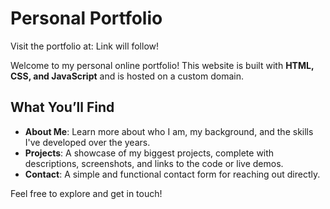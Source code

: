 # Personal Portfolio

Visit the portfolio at: Link will follow! 

Welcome to my personal online portfolio! This website is built with **HTML, CSS, and JavaScript** and is hosted on a custom domain.

## What You’ll Find
- **About Me**: Learn more about who I am, my background, and the skills I've developed over the years.
- **Projects**: A showcase of my biggest projects, complete with descriptions, screenshots, and links to the code or live demos.
- **Contact**: A simple and functional contact form for reaching out directly.

Feel free to explore and get in touch!
